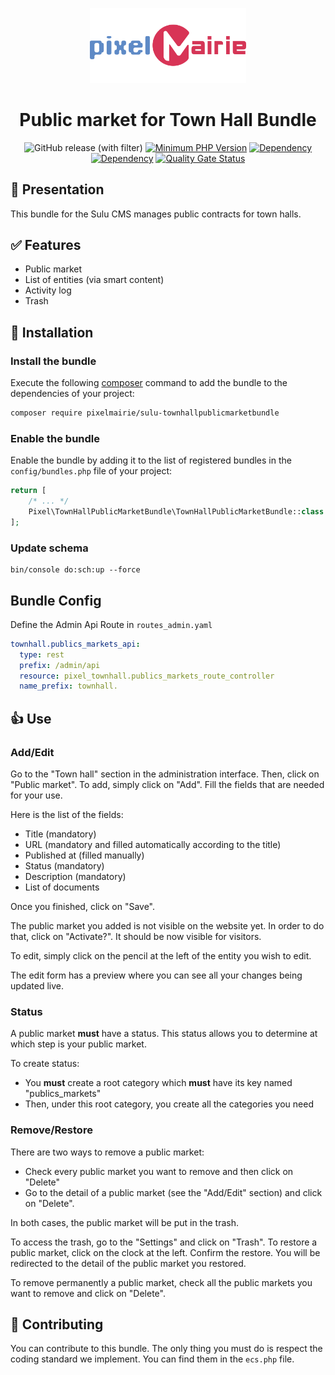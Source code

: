 <p align="center">
<img src="src/Resources/documentation/logo.svg" width="250">
</p>
<h1 align="center">
Public market for Town Hall Bundle
</h1>
<div align="center">

![GitHub release (with filter)](https://img.shields.io/github/v/release/Pixel-Mairie/sulu-townhallpublicmarketbundle)
[![Minimum PHP Version](https://img.shields.io/badge/php-%3E%3D%208.2-green)](https://php.net/)
[![Dependency](https://img.shields.io/badge/sulu-%3E%3D%202.6-green.svg)](https://sulu.io/)
[![Dependency](https://img.shields.io/badge/symfony-%3E%3D%206.4-green.svg)](https://sulu.io/)
[![Quality Gate Status](https://sonarcloud.io/api/project_badges/measure?project=Pixel-Mairie_sulu-townhallpublicmarketbundle&metric=alert_status)](https://sonarcloud.io/summary/new_code?id=Pixel-Mairie_sulu-townhallpublicmarketbundle)

</div>

## 📝 Presentation

This bundle for the Sulu CMS manages public contracts for town halls.

## ✅ Features

* Public market
* List of entities (via smart content)
* Activity log
* Trash

## 🚀 Installation

### Install the bundle

Execute the following [composer](https://getcomposer.org/) command to add the bundle to the dependencies of your
project:

```bash
composer require pixelmairie/sulu-townhallpublicmarketbundle
```

### Enable the bundle

Enable the bundle by adding it to the list of registered bundles in the `config/bundles.php` file of your project:

 ```php
 return [
     /* ... */
     Pixel\TownHallPublicMarketBundle\TownHallPublicMarketBundle::class => ['all' => true],
 ];
 ```

### Update schema

```shell script
bin/console do:sch:up --force
```

## Bundle Config

Define the Admin Api Route in `routes_admin.yaml`

```yaml
townhall.publics_markets_api:
  type: rest
  prefix: /admin/api
  resource: pixel_townhall.publics_markets_route_controller
  name_prefix: townhall.
``` 

## 👍 Use

### Add/Edit

Go to the "Town hall" section in the administration interface. Then, click on "Public market".
To add, simply click on "Add". Fill the fields that are needed for your use.

Here is the list of the fields:

* Title (mandatory)
* URL (mandatory and filled automatically according to the title)
* Published at (filled manually)
* Status (mandatory)
* Description (mandatory)
* List of documents

Once you finished, click on "Save".

The public market you added is not visible on the website yet. In order to do that, click on "Activate?". It should be
now visible for visitors.

To edit, simply click on the pencil at the left of the entity you wish to edit.

The edit form has a preview where you can see all your changes being updated live.

### Status

A public market **must** have a status. This status allows you to determine at which step is your public market.

To create status:

* You **must** create a root category which **must** have its key named "publics_markets"
* Then, under this root category, you create all the categories you need

### Remove/Restore

There are two ways to remove a public market:

* Check every public market you want to remove and then click on "Delete"
* Go to the detail of a public market (see the "Add/Edit" section) and click on "Delete".

In both cases, the public market will be put in the trash.

To access the trash, go to the "Settings" and click on "Trash".
To restore a public market, click on the clock at the left. Confirm the restore. You will be redirected to the detail of
the public market you restored.

To remove permanently a public market, check all the public markets you want to remove and click on "Delete".

## 🤝 Contributing

You can contribute to this bundle. The only thing you must do is respect the coding standard we implement.
You can find them in the `ecs.php` file.
